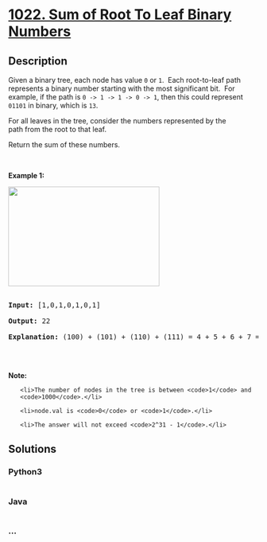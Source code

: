 # [1022. Sum of Root To Leaf Binary Numbers](https://leetcode.com/problems/sum-of-root-to-leaf-binary-numbers)

## Description
<p>Given a binary tree, each node has value <code>0</code>&nbsp;or <code>1</code>.&nbsp; Each root-to-leaf path represents a binary number starting with the most significant bit.&nbsp; For example, if the path is <code>0 -&gt; 1 -&gt; 1 -&gt; 0 -&gt; 1</code>, then this could represent <code>01101</code> in binary, which is <code>13</code>.</p>



<p>For all leaves in the tree, consider the numbers represented by the path&nbsp;from the root to that leaf.</p>



<p>Return the sum of these numbers.</p>



<p>&nbsp;</p>



<p><strong>Example 1:</strong></p>



<p><span id="example-output-1"><img alt="" src="https://assets.leetcode.com/uploads/2019/04/04/sum-of-root-to-leaf-binary-numbers.png" style="width: 304px; height: 200px;" /></span></p>



<pre>

<strong>Input: </strong><span id="example-input-1-1">[1,0,1,0,1,0,1]</span>

<strong>Output: </strong><span id="example-output-1">22</span>

<strong>Explanation: </strong>(100) + (101) + (110) + (111) = 4 + 5 + 6 + 7 = 22

</pre>



<p>&nbsp;</p>



<p><strong>Note:</strong></p>



<ol>

	<li>The number of nodes in the tree is between <code>1</code> and <code>1000</code>.</li>

	<li>node.val is <code>0</code> or <code>1</code>.</li>

	<li>The answer will not exceed <code>2^31 - 1</code>.</li>

</ol>




## Solutions


<!-- tabs:start -->

### **Python3**

```python

```

### **Java**

```java

```

### **...**
```

```

<!-- tabs:end -->